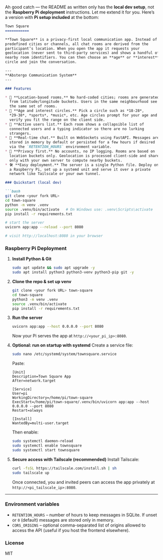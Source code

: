 Ah good catch — the README as written only has the **local dev setup**, not the **Raspberry Pi deployment** instructions. Let me extend it for you. Here’s a version with **Pi setup included** at the bottom:

````markdown
Town Square
===========

**Town Square** is a privacy-first local communication app. Instead of
predefined cities or channels, all chat rooms are derived from the
participant’s location. When you open the app it requests your
geolocation (never sent to third-party services) and shows a handful of
nearby room identifiers. You can then choose an **age** or **interest**
circle and join the conversation.

---
**Abstergo Communication System**
---

### Features

* 📍 **Location-based rooms.** No hard-coded cities; rooms are generated
  from latitude/longitude buckets. Users in the same neighbourhood see
  the same set of rooms.
* 🧓 **Age and interest circles.** Pick a circle such as *18-28*,
  *29-38*, *sports*, *music*, etc. Age circles prompt for your age and
  verify you fit the range on the client side.
* 👤 **Active users list.** Each room shows a collapsible list of
  connected users and a typing indicator so there are no lurking
  strangers.
* 💬 **Real-time chat.** Built on WebSockets using FastAPI. Messages are
  stored in memory by default or persisted for a few hours if desired
  via the `RETENTION_HOURS` environment variable.
* 🔐 **Privacy first.** No accounts, no IP logging. Rooms are based on
  location buckets only. Geolocation is processed client-side and shared
  only with your own server to compute nearby buckets.
* 🛠️ **Easy deployment.** The server is a single Python file. Deploy on
  a Raspberry Pi, set up a systemd unit and serve it over a private
  network like Tailscale or your own tunnel.

### Quickstart (local dev)

```bash
git clone <your fork URL>
cd town-square
python -m venv .venv
source .venv/bin/activate   # On Windows use: .venv\Scripts\activate
pip install -r requirements.txt

# start the server
uvicorn app:app --reload --port 8080

# visit http://localhost:8080 in your browser
````

### Raspberry Pi Deployment

1. **Install Python & Git**

   ```bash
   sudo apt update && sudo apt upgrade -y
   sudo apt install python3 python3-venv python3-pip git -y
   ```

2. **Clone the repo & set up venv**

   ```bash
   git clone <your fork URL> town-square
   cd town-square
   python3 -m venv .venv
   source .venv/bin/activate
   pip install -r requirements.txt
   ```

3. **Run the server**

   ```bash
   uvicorn app:app --host 0.0.0.0 --port 8080
   ```

   Now your Pi serves the app at `http://<your_pi_ip>:8080`.

4. **Optional: run on startup with systemd**
   Create a service file:

   ```bash
   sudo nano /etc/systemd/system/townsquare.service
   ```

   Paste:

   ```
   [Unit]
   Description=Town Square App
   After=network.target

   [Service]
   User=pi
   WorkingDirectory=/home/pi/town-square
   ExecStart=/home/pi/town-square/.venv/bin/uvicorn app:app --host 0.0.0.0 --port 8080
   Restart=always

   [Install]
   WantedBy=multi-user.target
   ```

   Then enable:

   ```bash
   sudo systemctl daemon-reload
   sudo systemctl enable townsquare
   sudo systemctl start townsquare
   ```

5. **Secure access with Tailscale (recommended)**
   Install Tailscale:

   ```bash
   curl -fsSL https://tailscale.com/install.sh | sh
   sudo tailscale up
   ```

   Once connected, you and invited peers can access the app privately at
   `http://<pi_tailscale_ip>:8080`.

---

### Environment variables

* `RETENTION_HOURS` – number of hours to keep messages in SQLite. If
  unset or `0` (default) messages are stored only in memory.
* `CORS_ORIGINS` – optional comma-separated list of origins allowed to
  access the API (useful if you host the frontend elsewhere).

### License

MIT
